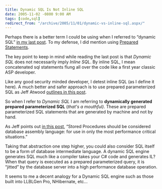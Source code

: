 ```yaml
---
title: Dynamic SQL Is Not Inline SQL
date: 2005-11-02 -0800 9:00 AM
tags: [code,sql]
redirect_from: "/archive/2005/11/01/dynamic-vs-inline-sql.aspx/"
---
```


Perhaps there is a better term I could be using when I referred to
“dynamic SQL” [in my last
post](https://haacked.com/archive/2005/11/01/wheretheprovidermodelfallsshort.aspx/).
To my defense, I did mention using [Prepared
Statements](http://msdn.microsoft.com/library/default.asp?url=/library/en-us/adosql/adoprg02_97qr.asp).

The key point to keep in mind while reading the last post is that
*Dynamic SQL* does not necessarily imply *Inline SQL*. By inline SQL, I
mean concatenated sql statements flung all over the code like a first
year classic ASP developer.

Like any good security minded developer, I detest inline SQL (as I
define it here). A much better and safer approach is to use prepared
parameterized SQL as Jeff Atwood [outlines in this
post](http://www.codinghorror.com/blog/archives/000275.html).

So when I refer to *Dynamic SQL* I am referring to **dynamically
generated prepared parameterized SQL** (*that's a mouthful)*. These are
prepared parameterized SQL statements that are generated by machine and
not by hand.

As Jeff points out [in this
post](http://www.codinghorror.com/blog/archives/000117.html), “Stored
Procedures should be considered database assembly language: for use in
only the most performance critical situations.”

Taking that abstraction one step higher, you could also consider SQL
itself to be a form of database intermediate language. A dynamic SQL
engine generates SQL much like a compiler takes your C# code and
generates IL? When that query is executed as a prepared parameterized
query, it is “jitted” by the database server into a high performance
database operation.

It seems to me a decent analogy for a Dynamic SQL engine such as those
built into LLBLGen Pro, NHibernate, etc...

